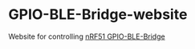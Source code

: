 # GPIO-BLE-Bridge-website
Website for controlling [nRF51 GPIO-BLE-Bridge](https://github.com/dakhnod/nRF51-GPIO-BLE-Bridge)
